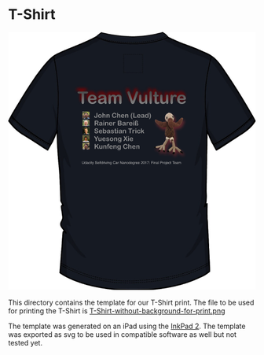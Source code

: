 # T-Shirt

![](./T-Shirt-sample-print.png)

This directory contains the template for our T-Shirt print. The file to be used for printing the T-Shirt is 
[T-Shirt-without-background-for-print.png](https://github.com/diyjac/SDC-System-Integration/blob/rainer4-classifier/imgs/T-Shirt/T-Shirt-without-background-for-print.png)


The template was generated on an iPad using the [InkPad 2](https://itunes.apple.com/de/app/inkpad-2/id988700301?mt=8). The template was exported as svg to be used in compatible software as well but not tested yet. 

